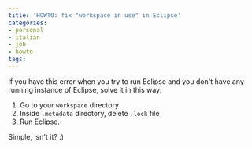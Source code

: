 ```yaml
---
title: 'HOWTO: fix "workspace in use" in Eclipse'
categories:
- personal
- italian
- job
- howto
tags:
---
```

If you have this error when you try to run Eclipse and you don't have any
running instance of Eclipse, solve it in this way:

  1. Go to your `workspace` directory
  2. Inside `.metadata` directory, delete `.lock` file
  3. Run Eclipse.
  
Simple, isn't it? :)
